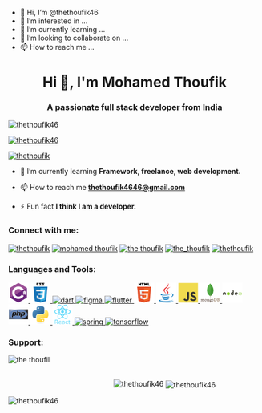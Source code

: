 - 👋 Hi, I’m @thethoufik46
- 👀 I’m interested in ...
- 🌱 I’m currently learning ...
- 💞️ I’m looking to collaborate on ...
- 📫 How to reach me ...

<!---
thethoufik46/thethoufik46 is a ✨ special ✨ repository because its `README.md` (this file) appears on your GitHub profile.
You can click the Preview link to take a look at your changes.
--->
<h1 align="center">Hi 👋, I'm Mohamed Thoufik</h1>
<h3 align="center">A passionate full stack developer from India</h3>

<p align="left"> <img src="https://komarev.com/ghpvc/?username=thethoufik46&label=Profile%20views&color=0e75b6&style=flat" alt="thethoufik46" /> </p>

<p align="left"> <a href="https://github.com/ryo-ma/github-profile-trophy"><img src="https://github-profile-trophy.vercel.app/?username=thethoufik46" alt="thethoufik46" /></a> </p>

<p align="left"> <a href="https://twitter.com/thethoufik" target="blank"><img src="https://img.shields.io/twitter/follow/thethoufik?logo=twitter&style=for-the-badge" alt="thethoufik" /></a> </p>

- 🌱 I’m currently learning **Framework, freelance, web development.**

- 📫 How to reach me **thethoufik4646@gmail.com**

- ⚡ Fun fact **I think I am a developer.**

<h3 align="left">Connect with me:</h3>
<p align="left">
<a href="https://twitter.com/thethoufik" target="blank"><img align="center" src="https://raw.githubusercontent.com/rahuldkjain/github-profile-readme-generator/master/src/images/icons/Social/twitter.svg" alt="thethoufik" height="30" width="40" /></a>
<a href="https://linkedin.com/in/mohamed thoufik" target="blank"><img align="center" src="https://raw.githubusercontent.com/rahuldkjain/github-profile-readme-generator/master/src/images/icons/Social/linked-in-alt.svg" alt="mohamed thoufik" height="30" width="40" /></a>
<a href="https://fb.com/the thoufik" target="blank"><img align="center" src="https://raw.githubusercontent.com/rahuldkjain/github-profile-readme-generator/master/src/images/icons/Social/facebook.svg" alt="the thoufik" height="30" width="40" /></a>
<a href="https://instagram.com/the_thoufik" target="blank"><img align="center" src="https://raw.githubusercontent.com/rahuldkjain/github-profile-readme-generator/master/src/images/icons/Social/instagram.svg" alt="the_thoufik" height="30" width="40" /></a>
<a href="https://dribbble.com/thethoufik" target="blank"><img align="center" src="https://raw.githubusercontent.com/rahuldkjain/github-profile-readme-generator/master/src/images/icons/Social/dribbble.svg" alt="thethoufik" height="30" width="40" /></a>
</p>

<h3 align="left">Languages and Tools:</h3>
<p align="left"> <a href="https://www.w3schools.com/cs/" target="_blank" rel="noreferrer"> <img src="https://raw.githubusercontent.com/devicons/devicon/master/icons/csharp/csharp-original.svg" alt="csharp" width="40" height="40"/> </a> <a href="https://www.w3schools.com/css/" target="_blank" rel="noreferrer"> <img src="https://raw.githubusercontent.com/devicons/devicon/master/icons/css3/css3-original-wordmark.svg" alt="css3" width="40" height="40"/> </a> <a href="https://dart.dev" target="_blank" rel="noreferrer"> <img src="https://www.vectorlogo.zone/logos/dartlang/dartlang-icon.svg" alt="dart" width="40" height="40"/> </a> <a href="https://www.figma.com/" target="_blank" rel="noreferrer"> <img src="https://www.vectorlogo.zone/logos/figma/figma-icon.svg" alt="figma" width="40" height="40"/> </a> <a href="https://flutter.dev" target="_blank" rel="noreferrer"> <img src="https://www.vectorlogo.zone/logos/flutterio/flutterio-icon.svg" alt="flutter" width="40" height="40"/> </a> <a href="https://www.w3.org/html/" target="_blank" rel="noreferrer"> <img src="https://raw.githubusercontent.com/devicons/devicon/master/icons/html5/html5-original-wordmark.svg" alt="html5" width="40" height="40"/> </a> <a href="https://www.java.com" target="_blank" rel="noreferrer"> <img src="https://raw.githubusercontent.com/devicons/devicon/master/icons/java/java-original.svg" alt="java" width="40" height="40"/> </a> <a href="https://developer.mozilla.org/en-US/docs/Web/JavaScript" target="_blank" rel="noreferrer"> <img src="https://raw.githubusercontent.com/devicons/devicon/master/icons/javascript/javascript-original.svg" alt="javascript" width="40" height="40"/> </a> <a href="https://www.mongodb.com/" target="_blank" rel="noreferrer"> <img src="https://raw.githubusercontent.com/devicons/devicon/master/icons/mongodb/mongodb-original-wordmark.svg" alt="mongodb" width="40" height="40"/> </a> <a href="https://nodejs.org" target="_blank" rel="noreferrer"> <img src="https://raw.githubusercontent.com/devicons/devicon/master/icons/nodejs/nodejs-original-wordmark.svg" alt="nodejs" width="40" height="40"/> </a> <a href="https://www.php.net" target="_blank" rel="noreferrer"> <img src="https://raw.githubusercontent.com/devicons/devicon/master/icons/php/php-original.svg" alt="php" width="40" height="40"/> </a> <a href="https://www.python.org" target="_blank" rel="noreferrer"> <img src="https://raw.githubusercontent.com/devicons/devicon/master/icons/python/python-original.svg" alt="python" width="40" height="40"/> </a> <a href="https://reactjs.org/" target="_blank" rel="noreferrer"> <img src="https://raw.githubusercontent.com/devicons/devicon/master/icons/react/react-original-wordmark.svg" alt="react" width="40" height="40"/> </a> <a href="https://spring.io/" target="_blank" rel="noreferrer"> <img src="https://www.vectorlogo.zone/logos/springio/springio-icon.svg" alt="spring" width="40" height="40"/> </a> <a href="https://www.tensorflow.org" target="_blank" rel="noreferrer"> <img src="https://www.vectorlogo.zone/logos/tensorflow/tensorflow-icon.svg" alt="tensorflow" width="40" height="40"/> </a> </p>

<h3 align="left">Support:</h3>
<p><a href="https://www.buymeacoffee.com/the thoufil"> <img align="left" src="https://cdn.buymeacoffee.com/buttons/v2/default-yellow.png" height="50" width="210" alt="the thoufil" /></a></p><br><br>

<p><img align="left" src="https://github-readme-stats.vercel.app/api/top-langs?username=thethoufik46&show_icons=true&locale=en&layout=compact" alt="thethoufik46" /></p>

<p>&nbsp;<img align="center" src="https://github-readme-stats.vercel.app/api?username=thethoufik46&show_icons=true&locale=en" alt="thethoufik46" /></p>

<p><img align="center" src="https://github-readme-streak-stats.herokuapp.com/?user=thethoufik46&" alt="thethoufik46" /></p>
